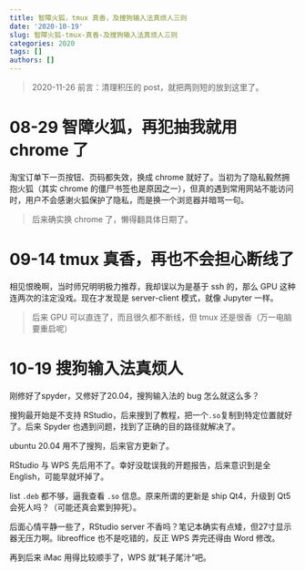 ```yaml
---
title: 智障火狐，tmux 真香，及搜狗输入法真烦人三则
date: '2020-10-19'
slug: 智障火狐-tmux-真香-及搜狗输入法真烦人三则
categories: 2020
tags: []
authors: []
---
```




> 2020-11-26 前言：清理积压的 post，就把两则短的放到这里了。



# 08-29 智障火狐，再犯抽我就用 chrome 了

淘宝订单下一页按钮、页码都失效，换成 chrome 就好了。当初为了隐私毅然拥抱火狐（其实 chrome 的僵尸书签也是原因之一），但真的遇到常用网站不能访问时，用户不会感谢火狐保护了隐私，而是换一个浏览器并暗骂一句。

> 后来确实换 chrome 了，懒得翻具体日期了。



# 09-14 tmux 真香，再也不会担心断线了

相见恨晚啊，当时师兄明明极力推荐，我却误以为是基于 ssh 的，那么 GPU 这种连两次的注定没戏。现在才发现是 server-client 模式，就像 Jupyter 一样。

> 后来 GPU 可以直连了，而且很久都不断线，但 tmux 还是很香（万一电脑要重启呢）



# 10-19 搜狗输入法真烦人

刚修好了spyder，又修好了20.04，搜狗输入法的 bug 怎么就这么多？

搜狗最开始是不支持 RStudio，后来搜到了教程，把一个`.so`复制到特定位置就好了。后来 Spyder 也遇到问题，找到了正确的目的路径就解决了。

ubuntu 20.04 用不了搜狗，后来官方更新了。

RStudio 与 WPS 先后用不了。幸好没耽误我的开题报告，后来意识到是全 English，可能早就坏掉了。

list `.deb` 都不够，逼我查看 `.so` 信息。原来所谓的更新是 ship Qt4，升级到 Qt5 会死人吗？（可能还真会累到猝死）。

后面心情平静一些了，RStudio server 不香吗？笔记本确实有点矮，但27寸显示器无压力啊。libreoffice 也不是吃错的，反正 WPS 弄完还得由 Word 修改。

再到后来 iMac 用得比较顺手了，WPS 就“耗子尾汁”吧。
